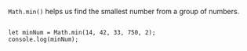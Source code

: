 `Math.min()` helps us find the smallest number from a group of numbers.

<Editor lang="javascript">
<code>
let minNum = Math.min(14, 42, 33, 750, 2);
console.log(minNum);
</code>
</Editor>